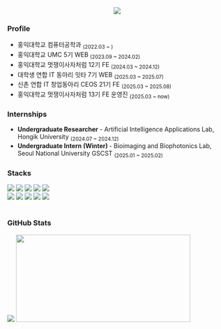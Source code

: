 <div align="center">
  <img src="https://capsule-render.vercel.app/api?type=venom&color=9ee7ff&height=150&section=header&text=chaeyoung&fontSize=30&fontColor=ffffff&animation=fadeIn"/>
</div>

### Profile
<ul>
  <li>홍익대학교 컴퓨터공학과 <sub>(2022.03 ~ )</sub></li>
  <li>홍익대학교 UMC 5기 WEB <sub>(2023.09 ~ 2024.02)</sub></li>
  <li>홍익대학교 멋쟁이사자처럼 12기 FE <sub>(2024.03 ~ 2024.12)</sub></li>
  <li>대학생 연합 IT 동아리 잇타 7기 WEB <sub>(2025.03 ~ 2025.07)</sub></li>
  <li>신촌 연합 IT 창업동아리 CEOS 21기 FE <sub>(2025.03 ~ 2025.08)</sub></li>
  <li>홍익대학교 멋쟁이사자처럼 13기 FE 운영진 <sub>(2025.03 ~ now)</sub></li>
</ul>

### Internships
  <ul>
    <li><b>Undergraduate Researcher</b> 
      - Artificial Intelligence Applications Lab, Hongik University <sub>(2024.07 ~ 2024.12)</sub></li>
    <li><b>Undergraduate Intern (Winter) </b> 
      - Bioimaging and Biophotonics Lab, Seoul National University GSCST <sub>(2025.01 ~ 2025.02)</sub></li>
  </ul>


### Stacks
<div>
  <div>
    <img src="https://img.shields.io/badge/React-61DAFB?style=flat-square&logo=React&logoColor=black"/>
    <img src="https://img.shields.io/badge/Next-black?style=flat-square&logo=next.js&logoColor=white" />
    <img src="https://img.shields.io/badge/JavaScript-F7DF1E?style=flat-square&logo=javascript&logoColor=black"/>
    <img src="https://img.shields.io/badge/Typescript-3178C6?style=flat-square&logo=Typescript&logoColor=white"/>
    <img src="https://img.shields.io/badge/Python-3776AB?style=flat-square&logo=Python&logoColor=white"/>
    <br>
    <img src="https://img.shields.io/badge/html5-E34F26.svg?style=flat-square&logo=html5&logoColor=white" />
    <img src="https://img.shields.io/badge/css3-1572B6.svg?style=flat-square&logo=css3&logoColor=white" />
    <img src="https://img.shields.io/badge/styled--components-DB7093?style=flat-square&logo=styled-components&logoColor=white" />
    <img src="https://img.shields.io/badge/tailwindcss-%2338B2AC.svg?style=flat-square&logo=tailwind-css&logoColor=white"/>
    <img src="https://img.shields.io/badge/c++-00599C?style=flat-square&logo=c%2B%2B&logoColor=white"/>
  </div>
  <br>

 ### GitHub Stats
  <div className="flex items-center">
    <img src="https://github-readme-stats.vercel.app/api?username=chaeyoungwon&show_icons=true&theme=react" />
    <a href="https://www.gitanimals.org/en_US?utm_medium=image&utm_source=chaeyoungwon&utm_content=farm">
      <img
        src="https://render.gitanimals.org/farms/chaeyoungwon"
        width="400"
        height="200"
      />
      </a>
  </div>
</div>
